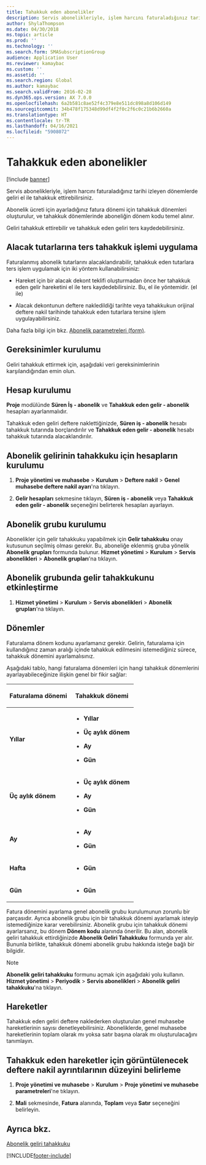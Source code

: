 ```yaml
---
title: Tahakkuk eden abonelikler
description: Servis abonelikleriyle, işlem harcını faturaladığınız tarihi izleyen dönemlerde geliri el ile tahakkuk ettirebilirsiniz.
author: ShylaThompson
ms.date: 04/30/2018
ms.topic: article
ms.prod: ''
ms.technology: ''
ms.search.form: SMASubscriptionGroup
audience: Application User
ms.reviewer: kamaybac
ms.custom: ''
ms.assetid: ''
ms.search.region: Global
ms.author: kamaybac
ms.search.validFrom: 2016-02-28
ms.dyn365.ops.version: AX 7.0.0
ms.openlocfilehash: 6a2b581c8ae52f4c379e8e511dc898a8d106d149
ms.sourcegitcommit: 34b478f175348d99df4f2f0c2f6c0c21b6b2660a
ms.translationtype: HT
ms.contentlocale: tr-TR
ms.lasthandoff: 04/16/2021
ms.locfileid: "5908072"
---
```

# <a name="accruing-subscriptions"></a>Tahakkuk eden abonelikler 

[!include [banner](../includes/banner.md)]


Servis abonelikleriyle, işlem harcını faturaladığınız tarihi izleyen dönemlerde geliri el ile tahakkuk ettirebilirsiniz.

Abonelik ücreti için ayarladığınız fatura dönemi için tahakkuk dönemleri oluşturulur, ve tahakkuk dönemlerinde aboneliğin dönem kodu temel alınır.

Geliri tahakkuk ettirebilir ve tahakkuk eden geliri ters kaydedebilirsiniz.

## <a name="reverse-accruals-of-credit-amounts"></a>Alacak tutarlarına ters tahakkuk işlemi uygulama

Faturalanmış abonelik tutarlarını alacaklandırabilir, tahakkuk eden tutarlara ters işlem uygulamak için iki yöntem kullanabilirsiniz:

  - Hareket için bir alacak dekont teklifi oluşturmadan önce her tahakkuk eden gelir hareketini el ile ters kaydedebilirsiniz. Bu, el ile yöntemidir. (el ile)

  - Alacak dekontunun deftere nakledildiği tarihte veya tahakkukun orijinal deftere nakil tarihinde tahakkuk eden tutarlara tersine işlem uygulayabilirsiniz.

Daha fazla bilgi için bkz. [Abonelik parametreleri (form)](/dynamicsax-2012//subscription-parameters-form).

## <a name="setup-requirements"></a>Gereksinimler kurulumu

Geliri tahakkuk ettirmek için, aşağıdaki veri gereksinimlerinin karşılandığından emin olun.

## <a name="account-setup"></a>Hesap kurulumu

**Proje** modülünde **Süren İş - abonelik** ve **Tahakkuk eden gelir - abonelik** hesapları ayarlanmalıdır.

Tahakkuk eden geliri deftere naklettiğinizde, **Süren iş - abonelik** hesabı tahakkuk tutarında borçlandırılır ve **Tahakkuk eden gelir - abonelik** hesabı tahakkuk tutarında alacaklandırılır.

## <a name="set-up-accounts-for-accrual-of-subscription-revenue"></a>Abonelik gelirinin tahakkuku için hesapların kurulumu

1.  **Proje yönetimi ve muhasebe** \> **Kurulum** \> **Deftere nakil** \> **Genel muhasebe deftere nakil ayarı**'na tıklayın.

2.  **Gelir hesapları** sekmesine tıklayın, **Süren iş - abonelik** veya **Tahakkuk eden gelir - abonelik** seçeneğini belirterek hesapları ayarlayın.

## <a name="subscription-group-setup"></a>Abonelik grubu kurulumu

Abonelikler için gelir tahakkuku yapabilmek için **Gelir tahakkuku** onay kutusunun seçilmiş olması gerekir. Bu, aboneliğe eklenmiş gruba yönelik **Abonelik grupları** formunda bulunur. **Hizmet yönetimi** \> **Kurulum** \> **Servis abonelikleri** \> **Abonelik grupları**'na tıklayın.

## <a name="enable-revenue-accrual-on-a-subscription-group"></a>Abonelik grubunda gelir tahakkukunu etkinleştirme

1.  **Hizmet yönetimi** \> **Kurulum** \> **Servis abonelikleri** \> **Abonelik grupları**'na tıklayın.

## <a name="periods"></a>Dönemler

Faturalama dönem kodunu ayarlamanız gerekir. Gelirin, faturalama için kullandığınız zaman aralığı içinde tahakkuk edilmesini istemediğiniz sürece, tahakkuk dönemini ayarlamalısınız.

Aşağıdaki tablo, hangi faturalama dönemleri için hangi tahakkuk dönemlerini ayarlayabileceğinize ilişkin genel bir fikir sağlar:

<table>
<colgroup>
<col style="width: 50%" />
<col style="width: 50%" />
</colgroup>
<thead>
<tr class="header">
<th><p>Faturalama dönemi</p></th>
<th><p>Tahakkuk dönemi</p></th>
</tr>
</thead>
<tbody>
<tr class="odd">
<td><p><strong>Yıllar</strong></p></td>
<td><ul>
<li><p><strong>Yıllar</strong></p></li>
<li><p><strong>Üç aylık dönem</strong></p></li>
<li><p><strong>Ay</strong></p></li>
<li><p><strong>Gün</strong></p></li>
</ul></td>
</tr>
<tr class="even">
<td><p><strong>Üç aylık dönem</strong></p></td>
<td><ul>
<li><p><strong>Üç aylık dönem</strong></p></li>
<li><p><strong>Ay</strong></p></li>
<li><p><strong>Gün</strong></p></li>
</ul></td>
</tr>
<tr class="odd">
<td><p><strong>Ay</strong></p></td>
<td><ul>
<li><p><strong>Ay</strong></p></li>
<li><p><strong>Gün</strong></p></li>
</ul></td>
</tr>
<tr class="even">
<td><p><strong>Hafta</strong></p></td>
<td><ul>
<li><p><strong>Gün</strong></p></li>
</ul></td>
</tr>
<tr class="odd">
<td><p><strong>Gün</strong></p></td>
<td><ul>
<li><p><strong>Gün</strong></p></li>
</ul></td>
</tr>
</tbody>
</table>

Fatura dönemini ayarlama genel abonelik grubu kurulumunun zorunlu bir parçasıdır. Ayrıca abonelik grubu için bir tahakkuk dönemi ayarlamak isteyip istemediğinize karar verebilirsiniz. Abonelik grubu için tahakkuk dönemi ayarlarsanız, bu dönem **Dönem kodu** alanında önerilir. Bu alan, abonelik geliri tahakkuk ettirdiğinizde **Abonelik Geliri Tahakkuku** formunda yer alır. Bununla birlikte, tahakkuk dönemi abonelik grubu hakkında isteğe bağlı bir bilgidir.


> [!NOTE]
> <P><STRONG>Abonelik geliri tahakkuku</STRONG> formunu açmak için aşağıdaki yolu kullanın. <STRONG>Hizmet yönetimi</STRONG> &gt; <STRONG>Periyodik</STRONG> &gt; <STRONG>Servis abonelikleri</STRONG> &gt; <STRONG>Abonelik geliri tahakkuku</STRONG>'na tıklayın.</P>


## <a name="transactions"></a>Hareketler

Tahakkuk eden geliri deftere naklederken oluşturulan genel muhasebe hareketlerinin sayısı denetleyebilirsiniz. Aboneliklerde, genel muhasebe hareketlerinin toplam olarak mı yoksa satır başına olarak mı oluşturulacağını tanımlayın.

## <a name="specify-the-level-of-posting-details-to-display-for-accrued-transactions"></a>Tahakkuk eden hareketler için görüntülenecek deftere nakil ayrıntılarının düzeyini belirleme

1.  **Proje yönetimi ve muhasebe** \> **Kurulum** \> **Proje yönetimi ve muhasebe parametreleri**'ne tıklayın.

2.  **Mali** sekmesinde, **Fatura** alanında, **Toplam** veya **Satır** seçeneğini belirleyin.


## <a name="see-also"></a>Ayrıca bkz.

[Abonelik geliri tahakkuku](accrue-subscription-revenue.md)

  




[!INCLUDE[footer-include](../../includes/footer-banner.md)]